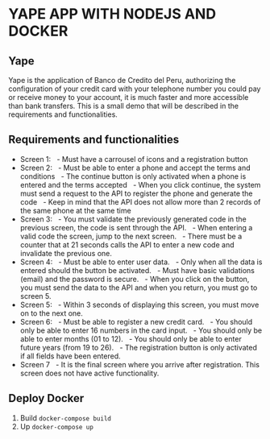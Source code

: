 # YAPE APP WITH NODEJS AND DOCKER

## Yape
Yape is the application of Banco de Credito del Peru, authorizing the configuration of your credit card with your telephone number you could pay or receive money to your account, it is much faster and more accessible than bank transfers. This is a small demo that will be described in the requirements and functionalities.

## Requirements and functionalities
+ Screen 1:
  - Must have a carrousel of icons and a registration button
+ Screen 2:
  - Must be able to enter a phone and accept the terms and conditions
  - The continue button is only activated when a phone is entered and the terms accepted
  - When you click continue, the system must send a request to the API to register the phone and generate the code
  - Keep in mind that the API does not allow more than 2 records of the same phone at the same time
+ Screen 3:
  - You must validate the previously generated code in the previous screen, the code is sent through the API.
  - When entering a valid code the screen, jump to the next screen.
  - There must be a counter that at 21 seconds calls the API to enter a new code and invalidate the previous one.
+ Screen 4:
  - Must be able to enter user data.
  - Only when all the data is entered should the button be activated.
  - Must have basic validations (email) and the password is secure.
  - When you click on the button, you must send the data to the API and when you return, you must go to screen 5.
+ Screen 5:
  - Within 3 seconds of displaying this screen, you must move on to the next one.
+ Screen 6:
  - Must be able to register a new credit card.
  - You should only be able to enter 16 numbers in the card input.
  - You should only be able to enter months (01 to 12).
  - You should only be able to enter future years (from 19 to 26).
  - The registration button is only activated if all fields have been entered.
+ Screen 7
  - It is the final screen where you arrive after registration. This screen does not have active functionality.

## Deploy Docker
1. Build
`docker-compose build`
2. Up
`docker-compose up`